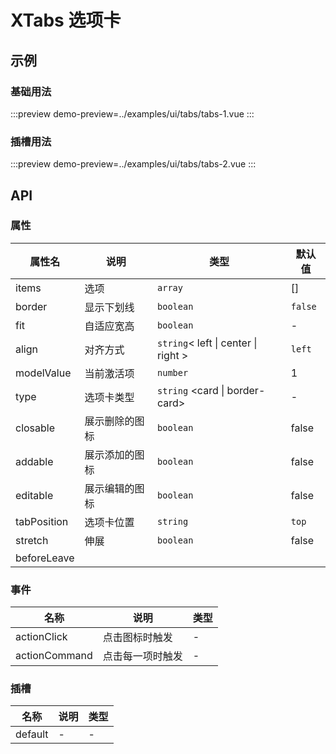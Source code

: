# XTabs 选项卡


## 示例


### 基础用法


:::preview
demo-preview=../examples/ui/tabs/tabs-1.vue
:::



### 插槽用法


:::preview
demo-preview=../examples/ui/tabs/tabs-2.vue
:::


## API

### 属性

| 属性名      | 说明           | 类型                                | 默认值  |
| ----------- | -------------- | ----------------------------------- | ------- |
| items       | 选项           | `array`                             | []      |
| border      | 显示下划线     | `boolean`                           | `false` |
| fit         | 自适应宽高     | `boolean`                           | -       |
| align       | 对齐方式       | `string`< left \| center \| right > | `left`  |
| modelValue  | 当前激活项     | `number`                            | 1       |
| type        | 选项卡类型     | `string` <card \| border-card>      | -       |
| closable    | 展示删除的图标 | `boolean`                           | false   |
| addable     | 展示添加的图标 | `boolean`                           | false   |
| editable    | 展示编辑的图标 | `boolean`                           | false   |
| tabPosition | 选项卡位置     | `string`                            | `top`   |
| stretch     | 伸展           | `boolean`                           | false   |
| beforeLeave |


 ### 事件

| 名称          | 说明             | 类型 |
| ------------- | ---------------- | ---- |
| actionClick   | 点击图标时触发   | -    |
| actionCommand | 点击每一项时触发 | -    |




 ### 插槽

| 名称    | 说明 | 类型 |
| ------- | ---- | ---- |
| default | -    | -    |
